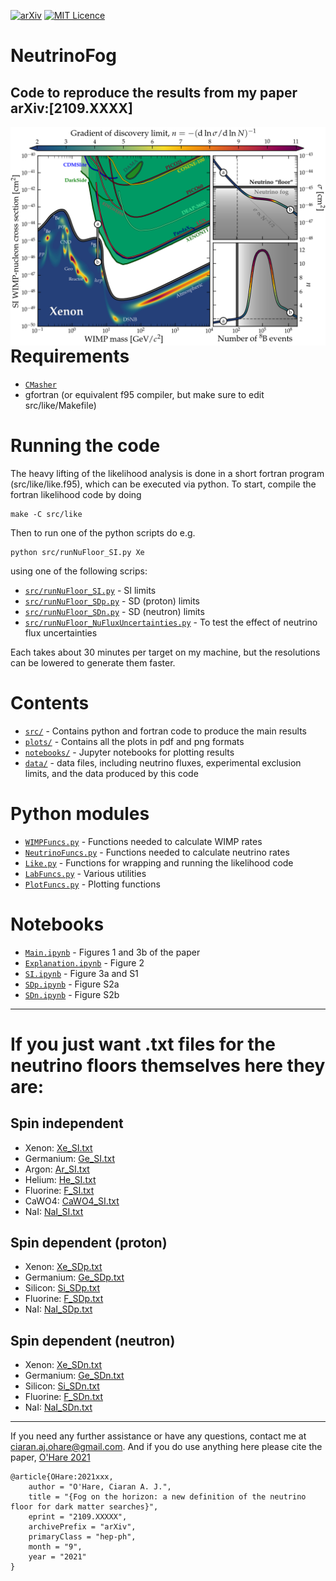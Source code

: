 [![arXiv](https://img.shields.io/badge/arXiv-2105.04565-B31B1B.svg)](https://arxiv.org/abs/2109.XXXX)
[![MIT Licence](https://badges.frapsoft.com/os/mit/mit.svg?v=103)](https://opensource.org/licenses/mit-license.php)

# NeutrinoFog
Code to reproduce the results from my paper arXiv:[2109.XXXX]
---
[<img align="right" src="plots/plots_png/NuFloorExplanation.png" height="350">](https://github.com/cajohare/NeutrinoFog/raw/master/plots/plots_png/NuFloorExplanation.png)

# Requirements
* [`CMasher`](https://cmasher.readthedocs.io/)
* gfortran (or equivalent f95 compiler, but make sure to edit src/like/Makefile)

# Running the code
The heavy lifting of the likelihood analysis is done in a short fortran program (src/like/like.f95), which can be executed via python. To start, compile the fortran likelihood code by doing
```
make -C src/like
```
Then to run one of the python scripts do e.g.
```
python src/runNuFloor_SI.py Xe
```
using one of the following scrips:
* [`src/runNuFloor_SI.py`](https://github.com/cajohare/NeutrinoFog/tree/main/src/runNuFloor_SI.py) - SI limits
* [`src/runNuFloor_SDp.py`](https://github.com/cajohare/NeutrinoFog/tree/main/src/runNuFloor_SDp.py) - SD (proton) limits
* [`src/runNuFloor_SDn.py`](https://github.com/cajohare/NeutrinoFog/tree/main/src/runNuFloor_SDn.py) - SD (neutron) limits
* [`src/runNuFloor_NuFluxUncertainties.py`](https://github.com/cajohare/NeutrinoFog/tree/main/src/runNuFloor_NuFluxUncertainties.py) - To test the effect of neutrino flux uncertainties

Each takes about 30 minutes per target on my machine, but the resolutions can be lowered to generate them faster.

# Contents
* [`src/`](https://github.com/cajohare/NeutrinoFog/tree/main/src) - Contains python and fortran code to produce the main results
* [`plots/`](https://github.com/cajohare/NeutrinoFog/tree/main/plots) - Contains all the plots in pdf and png formats
* [`notebooks/`](https://github.com/cajohare/NeutrinoFog/tree/main/notebooks) - Jupyter notebooks for plotting results
* [`data/`](https://github.com/cajohare/NeutrinoFog/tree/main/data) - data files, including neutrino fluxes, experimental exclusion limits, and the data produced by this code

# Python modules
* [`WIMPFuncs.py`](https://github.com/cajohare/NeutrinoFog/blob/master/src/WIMPFuncs.py) - Functions needed to calculate WIMP rates
* [`NeutrinoFuncs.py`](https://github.com/cajohare/NeutrinoFog/blob/master/src/NeutrinoFuncs.py) - Functions needed to calculate neutrino rates
* [`Like.py`](https://github.com/cajohare/NeutrinoFog/blob/master/src/Like.py) - Functions for wrapping and running the likelihood code
* [`LabFuncs.py`](https://github.com/cajohare/NeutrinoFog/blob/master/src/LabFuncs.py) - Various utilities
* [`PlotFuncs.py`](https://github.com/cajohare/NeutrinoFog/blob/master/src/PlotFuncs.py) - Plotting functions

# Notebooks
* [`Main.ipynb`](https://github.com/cajohare/NeutrinoFog/blob/master/notebooks/Main.ipynb) - Figures 1 and 3b of the paper
* [`Explanation.ipynb`](https://github.com/cajohare/NeutrinoFog/blob/master/notebooks/Explanation.ipynb) - Figure 2
* [`SI.ipynb`](https://github.com/cajohare/NeutrinoFog/blob/master/notebooks/SI.ipynb) - Figure 3a and S1
* [`SDp.ipynb`](https://github.com/cajohare/NeutrinoFog/blob/master/notebooks/SDp.ipynb) - Figure S2a
* [`SDn.ipynb`](https://github.com/cajohare/NeutrinoFog/blob/master/notebooks/SDn.ipynb) - Figure S2b

---

# If you just want .txt files for the neutrino floors themselves here they are:
## Spin independent
* Xenon: [Xe_SI.txt](https://github.com/cajohare/NeutrinoFog/raw/master/data/floors/Xe_SI.txt)
* Germanium: [Ge_SI.txt](https://github.com/cajohare/NeutrinoFog/raw/master/data/floors/Ge_SI.txt)
* Argon: [Ar_SI.txt](https://github.com/cajohare/NeutrinoFog/raw/master/data/floors/Ar_SI.txt)
* Helium: [He_SI.txt](https://github.com/cajohare/NeutrinoFog/raw/master/data/floors/He_SI.txt)
* Fluorine: [F_SI.txt](https://github.com/cajohare/NeutrinoFog/raw/master/data/floors/F_SI.txt)
* CaWO4: [CaWO4_SI.txt](https://github.com/cajohare/NeutrinoFog/raw/master/data/floors/CaWO4_SI.txt)
* NaI: [NaI_SI.txt](https://github.com/cajohare/NeutrinoFog/raw/master/data/floors/NaI_SI.txt)

## Spin dependent (proton)
* Xenon: [Xe_SDp.txt](https://github.com/cajohare/NeutrinoFog/raw/master/data/floors/Xe_SDp.txt)
* Germanium: [Ge_SDp.txt](https://github.com/cajohare/NeutrinoFog/raw/master/data/floors/Ge_SDp.txt)
* Silicon: [Si_SDp.txt](https://github.com/cajohare/NeutrinoFog/raw/master/data/floors/Si_SDp.txt)
* Fluorine: [F_SDp.txt](https://github.com/cajohare/NeutrinoFog/raw/master/data/floors/F_SDp.txt)
* NaI: [NaI_SDp.txt](https://github.com/cajohare/NeutrinoFog/raw/master/data/floors/NaI_SDp.txt)

## Spin dependent (neutron)
* Xenon: [Xe_SDn.txt](https://github.com/cajohare/NeutrinoFog/raw/master/data/floors/Xe_SDn.txt)
* Germanium: [Ge_SDn.txt](https://github.com/cajohare/NeutrinoFog/raw/master/data/floors/Ge_SDn.txt)
* Silicon: [Si_SDn.txt](https://github.com/cajohare/NeutrinoFog/raw/master/data/floors/Si_SDn.txt)
* Fluorine: [F_SDn.txt](https://github.com/cajohare/NeutrinoFog/raw/master/data/floors/F_SDn.txt)
* NaI: [NaI_SDn.txt](https://github.com/cajohare/NeutrinoFog/raw/master/data/floors/NaI_SDn.txt)

---

If you need any further assistance or have any questions, contact me at ciaran.aj.ohare@gmail.com. And if you do use anything here please cite the paper, [O'Hare 2021](https://arxiv.org/abs/2109.?????)
```
@article{OHare:2021xxx,
    author = "O'Hare, Ciaran A. J.",
    title = "{Fog on the horizon: a new definition of the neutrino floor for dark matter searches}",
    eprint = "2109.XXXXX",
    archivePrefix = "arXiv",
    primaryClass = "hep-ph",
    month = "9",
    year = "2021"
}
```
